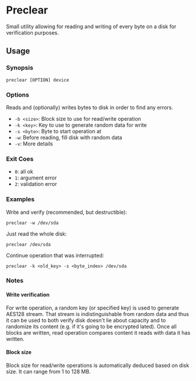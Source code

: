 Preclear
========

Small utility allowing for reading and writing of every byte on a disk for verification purposes.


## Usage

### Synopsis

    preclear [OPTION] device


### Options

Reads and (optionally) writes bytes to disk in order to find any errors.

* `-b <size>`: Block size to use for read/write operation
* `-k <key>`: Key to use to generate random data for write
* `-s <byte>`: Byte to start operation at
* `-w`: Before reading, fill disk with random data
* `-v`: More details


### Exit Coes

* `0`: all ok
* `1`: argument error
* `2`: validation error


### Examples

Write and verify (recommended, but destructible):

    preclear -w /dev/sda


Just read the whole disk:

    preclear /dev/sda


Continue operation that was interrupted:

    preclear -k <old_key> -s <byte_index> /dev/sda


### Notes

#### Write verification

For write operation, a random key (or specified key) is used to generate AES128 stream.
That stream is indistinguishable from random data and thus it can be used to both verify disk doesn't lie about capacity and to randomize its content (e.g. if it's going to be encrypted lated).
Once all blocks are written, read operation compares content it reads with data it has written.


#### Block size

Block size for read/write operations is automatically deduced based on disk size.
It can range from 1 to 128 MB.
